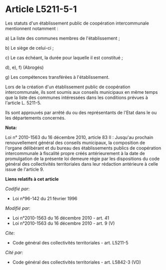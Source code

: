 # Article L5211-5-1

Les statuts d'un établissement public de coopération intercommunale mentionnent notamment : 

a) La liste des communes membres de l'établissement ; 

b) Le siège de celui-ci ; 

c) Le cas échéant, la durée pour laquelle il est constitué ; 

d), e), f) (Abrogés) 

g) Les compétences transférées à l'établissement. 

Lors de la création d'un établissement public de coopération intercommunale, ils sont soumis aux conseils municipaux en même
temps que la liste des communes intéressées dans les conditions prévues à l'article L. 5211-5.

Ils sont approuvés par arrêté du ou des représentants de l'Etat dans le ou les départements concernés.

**Nota:**

Loi n° 2010-1563 du 16 décembre 2010, article 83 II : Jusqu'au prochain renouvellement général des conseils municipaux, la
composition de l'organe délibérant et du bureau des établissements publics de coopération intercommunale à fiscalité propre
créés antérieurement à la date de promulgation de la présente loi demeure régie par les dispositions du code général des
collectivités territoriales dans leur rédaction antérieure à celle issue de l'article 9.

**Liens relatifs à cet article**

_Codifié par_:

  - Loi n°96-142 du 21 février 1996

_Modifié par_:

  - Loi n°2010-1563 du 16 décembre 2010 - art. 41
  - Loi n°2010-1563 du 16 décembre 2010 - art. 9 (V)

_Cite_:

  - Code général des collectivités territoriales - art. L5211-5

_Cité par_:

  - Code général des collectivités territoriales - art. L5842-3 (VD)
